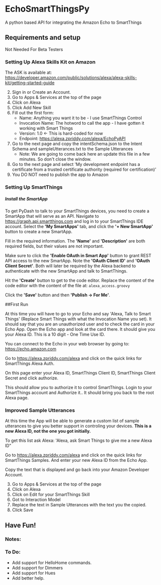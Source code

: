 
# EchoSmartThingsPy
A python based API for integrating the Amazon Echo to SmartThings


## Requirements and setup
Not Needed For Beta Testers
### Setting Up Alexa Skills Kit on Amazon

The ASK is available at: https://developer.amazon.com/public/solutions/alexa/alexa-skills-kit/getting-started-guide 

2. Sign in or Create an Account. 
2. Go to Apps & Services at the top of the page
2. Click on Alexa
2. Click Add New Skill
2. Fill out the first form:
    * Name: Anything you want it to be - I use SmartThings Control
    * Invocation Name: The hotword to call the app - I have gotten it working with Smart Things
    * Version: 1.0 <- This is hard-coded for now
    * Endpoint: https://alexa.zpriddy.com/alexa/EchoPyAPI
2. Go to the next page and copy the intentSchema.json to the Intent Schema and sampleUtterances.txt to the Sample Utterances
    *  Note: We are going to come back here an update this file in a few minutes. So don't close the window.
2. Go to the next page and select 'My development endpoint has a certificate from a trusted certificate authority (required for certification)'
2. You DO NOT need to publish the app to Amazon


### Setting Up SmartThings

##### Install the SmartApp
To get PyDash to talk to your SmartThings devices, you need to create a SmartApp that will serve as an API. Navigate to https://graph.api.smartthings.com and log in to your SmartThings IDE account. Select the **'My SmartApps'** tab, and click the **'+ New SmartApp'** button to create a new SmartApp.

Fill in the required information. The **'Name'** and **'Description'** are both required fields, but their values are not important.

Make sure to click the **'Enable OAuth in Smart App'** button to grant REST API access to the new SmartApp. Note the **'OAuth Client ID'** and **'OAuth Client Secret'**. Both will later be required by the Alexa backend to authenticate with the new SmartApp and talk to SmartThings.

Hit the **'Create'** button to get to the code editor. Replace the content of the code editor with the content of the file at: `alexa_access.groovy`

Click the **'Save'** button and then **'Publish -> For Me'**.


##First Run

At this time you will have to go to your Echo and say 'Alexa, Talk to Smart Things' (Replace Smart Things with what the Invocation Name you set). It should say that you are an unauthorized user and to check the card in your Echo App. Open the Echo app and look at the card there. It should give you your Alexa ID. This is a 10 digit - One Time Use ID.

You can connect to the Echo in your web browser by going to: https://echo.amazon.com

Go to https://alexa.zpriddy.com/alexa and click on the quick links for SmartThings Alexa Auth.

On this page enter your Alexa ID, SmartThings Client ID, SmartThings Client Secret and click authorize. 

This should allow you to authorize it to control SmartThings. Login to your SmartThings account and Authorize it.. It should bring you back to the root Alexa page. 

### Improved Sample Utterances

At this time the App will be able to generate a custom list of sample utterances to give you better support in controling your devices.  **This is a new Alexa ID, not the one you got initially.**

To get this list ask Alexa: 'Alexa, ask Smart Things to give me a new Alexa ID"

Go to https://alexa.zpriddy.com/alexa and click on the quick links for SmartThings Samples. And enter your new Alexa ID from the Echo App.

Copy the text that is displayed and go back into your Amazon Developer Account. 

3. Go to Apps & Services at the top of the page
3. Click on Alexa
3. Click on Edit for your SmartThings Skill
3. Got to Interaction Model
3. Replace the text in Sample Utterances with the text you the copied. 
3. Click Save


## Have Fun! 



### Notes:



### To Do:
* Add support for HelloHome commands.
* Add support for Dimmers
* Add support for Hues
* Add better help. 


